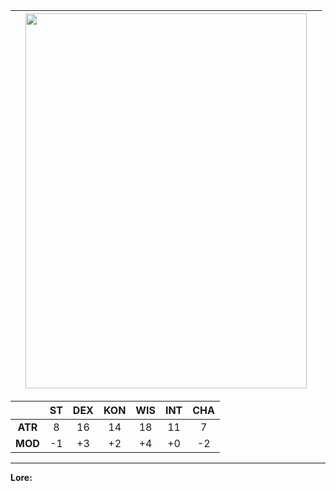 
|     | <img src="images/narava.png" width="450" height="600"> |     |
| --- | ------------------------------------------------------ | --- |


|         | ST  | DEX | KON | WIS | INT | CHA |
| :-----: | :-: | :-: | :-: | :-: | :-: | :-: |
| **ATR** |  8  | 16  | 14  | 18  | 11  |  7  |
| **MOD** | -1  | +3  | +2  | +4  | +0  | -2  |

-----------------------------------------

**Lore:** <br>